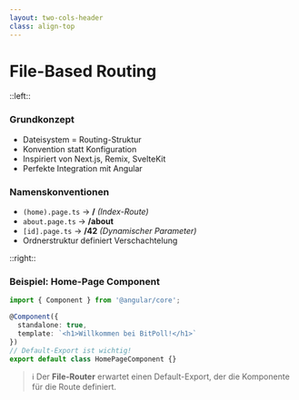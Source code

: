 ```yaml
---
layout: two-cols-header
class: align-top
---
```


# File-Based Routing

::left::

### Grundkonzept
- Dateisystem = Routing-Struktur
- Konvention statt Konfiguration
- Inspiriert von Next.js, Remix, SvelteKit
- Perfekte Integration mit Angular

### Namenskonventionen
- `(home).page.ts` → **/** *(Index-Route)*
- `about.page.ts` → **/about**
- `[id].page.ts` → **/42** *(Dynamischer Parameter)*
- Ordnerstruktur definiert Verschachtelung

::right::

### Beispiel: Home-Page Component

```typescript
import { Component } from '@angular/core';

@Component({
  standalone: true,
  template: `<h1>Willkommen bei BitPoll!</h1>`
})
// Default-Export ist wichtig!
export default class HomePageComponent {}
```

> ℹ️ Der **File-Router** erwartet einen Default-Export, der die Komponente für die Route definiert.

